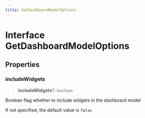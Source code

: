 ```yaml
---
title: GetDashboardModelOptions
---
```


# Interface GetDashboardModelOptions

## Properties

### includeWidgets

> **includeWidgets**?: `boolean`

Boolean flag whether to include widgets in the dashboard model

If not specified, the default value is `false`
